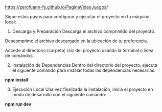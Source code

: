 https://zerofuann-fs.github.io/PaginaVideoJuegos/

Sigue estos pasos para configurar y ejecutar el proyecto en tu máquina local:

1. Descarga y Preparación
Descarga el archivo comprimido del proyecto.

Descomprime el archivo descargado en la ubicación de tu preferencia.

Accede al directorio (carpeta) raíz del proyecto usando la terminal o línea de comandos.

2. Instalación de Dependencias
Dentro del directorio del proyecto, ejecuta el siguiente comando para instalar todas las dependencias necesarias:

**npm install**

3. Ejecución Local
Una vez finalizada la instalación, inicia el proyecto en modo de desarrollo con el siguiente comando:

**npm run dev**

